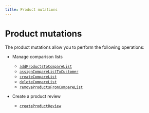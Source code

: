 ```yaml
---
title: Product mutations
---
```


# Product mutations

The product mutations allow you to perform the following operations:

* Manage comparison lists

  * [`addProductsToCompareList`](add-products-to-compare-list.md)
  * [`assignCompareListToCustomer`](assign-compare-list.md)
  * [`createCompareList`](create-compare-list.md)
  * [`deleteCompareList`](delete-compare-list.md)
  * [`removeProductsFromCompareList`](remove-from-compare-list.md)

* Create a product review

  * [`createProductReview`](create-review.md)
  